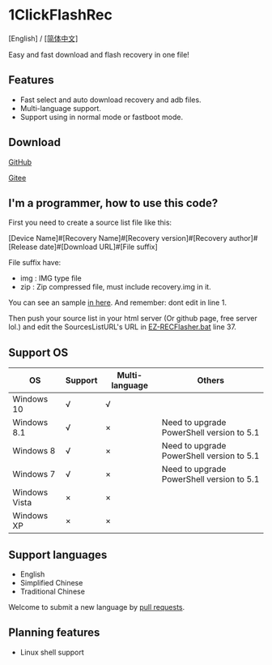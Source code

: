 # 1ClickFlashRec


[English] / [[简体中文]](https://summonhim.github.io/EZ-RECFlasher/README-zh-Hans)

Easy and fast download and flash recovery in one file!

## Features

- Fast select and auto download recovery and adb files.
- Multi-language support.
- Support using in normal mode or fastboot mode.

## Download

[GitHub](https://github.com/SummonHIM/EZ-RECFlasher/releases)

[Gitee](https://gitee.com/summonhim/EZ-RECFlasher/releases)

## I'm a programmer, how to use this code?

First you need to create a source list file like this:

[Device Name]#[Recovery Name]#[Recovery version]#[Recovery author]#[Release date]#[Download URL]#[File suffix]

File suffix have:
 - img : IMG type file
 - zip : Zip compressed file, must include recovery.img in it.

You can see an sample [in here](https://github.com/SummonHIM/1ClickFlashRec/blob/master/sample.sources.list). And remember: dont edit in line 1.

Then push your source list in your html server (Or github page, free server lol.) and edit the SourcesListURL's URL in [EZ-RECFlasher.bat](https://github.com/SummonHIM/EZ-RECFlasher/blob/master/EZ-RECFlasher.bat) line 37.

## Support OS

OS|Support|Multi-language|Others
---|---|---|---
Windows 10|√|√|
Windows 8.1|√|×|Need to upgrade PowerShell version to 5.1
Windows 8|√|×|Need to upgrade PowerShell version to 5.1
Windows 7|√|×|Need to upgrade PowerShell version to 5.1
Windows Vista|×|×|
Windows XP|×|×|

## Support languages

- English
- Simplified Chinese
- Traditional Chinese

Welcome to submit a new language by [pull requests](https://github.com/SummonHIM/EZ-RECFlasher/edit/master/EZ-RECFlasher.bat).

## Planning features

- Linux shell support

